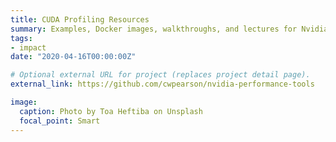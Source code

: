 ```yaml
---
title: CUDA Profiling Resources
summary: Examples, Docker images, walkthroughs, and lectures for Nvidia's profiling tools
tags:
- impact
date: "2020-04-16T00:00:00Z"

# Optional external URL for project (replaces project detail page).
external_link: https://github.com/cwpearson/nvidia-performance-tools

image:
  caption: Photo by Toa Heftiba on Unsplash
  focal_point: Smart
---
```


